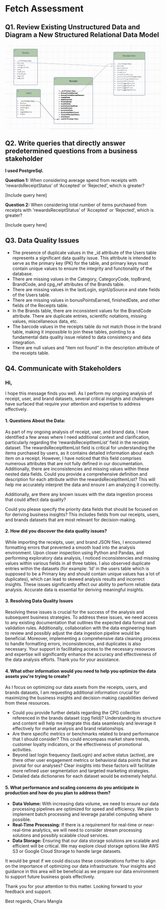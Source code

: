 
  # Fetch Assessment

## Q1. Review Existing Unstructured Data and Diagram a New Structured Relational Data Model

![ERD](https://github.com/manglacharu/Fetch_assessment/blob/main/ERD.jpg "ERD")

## Q2. Write queries that directly answer predetermined questions from a business stakeholder

**I used PostgreSql.**

**Question 1:** When considering average spend from receipts with 'rewardsReceiptStatus’ of ‘Accepted’ or ‘Rejected’, which is greater?

[Include query here]

**Question 2:** When considering total number of items purchased from receipts with 'rewardsReceiptStatus’ of ‘Accepted’ or ‘Rejected’, which is greater?

[Include query here]

## Q3. Data Quality Issues

- The presence of duplicate values in the _id attribute of the Users table represents a significant data quality issue. This attribute is intended to serve as the primary key (PK) for the table, and primary keys must contain unique values to ensure the integrity and functionality of the database.
- There are missing values in the Category, CategoryCode, topBrand, BrandCode, and cpg_ref attributes of the Brands table.
- There are missing values in the lastLogin, signUpSource and state fields of the Users table.
- There are missing values in bonusPointsEarned, finishedDate, and other fields of the Receipts table.
- In the Brands table, there are inconsistent values for the BrandCode attribute. There are duplicate entries, scientific notations, missing values, miscellaneous data, etc.
- The barcode values in the receipts table do not match those in the brand table, making it impossible to join these tables, pointing to a fundamental data quality issue related to data consistency and data integration.
- There are null values and “item not found” in the description attribute of the receipts table.

## Q4. Communicate with Stakeholders

### Hi,

I hope this message finds you well. As I perform my ongoing analysis of receipt, user, and brand datasets, several critical insights and challenges have surfaced that require your attention and expertise to address effectively.

#### 1. Questions About the Data:

As part of my ongoing analysis of receipt, user, and brand data, I have identified a few areas where I need additional context and clarification, particularly regarding the ‘rewardsReceiptItemList’ field in the receipts dataset. The rewardsReceiptItemList field is critical for understanding the items purchased by users, as it contains detailed information about each item on a receipt. However, I have noticed that this field comprises numerous attributes that are not fully defined in our documentation. Additionally, there are inconsistencies and missing values within these nested data fields. Could you provide a comprehensive definition and description for each attribute within the rewardsReceiptItemList? This will help me accurately interpret the data and ensure I am analyzing it correctly.

Additionally, are there any known issues with the data ingestion process that could affect data quality?

Could you please specify the priority data fields that should be focused on for deriving business insights? This includes fields from our receipts, users, and brands datasets that are most relevant for decision-making.

#### 2. How did you discover the data quality issues?

While importing the receipts, user, and brand JSON files, I encountered formatting errors that prevented a smooth load into the analysis environment. Upon closer inspection using Python and Pandas, and performing exploratory data analysis, I noticed inconsistencies and missing values within various fields in all three tables. I also observed duplicate entries within the datasets (for example: ‘Id’ in the users table which is supposed to be a Primary key and should contain unique values has a lot of duplicates), which can lead to skewed analysis results and incorrect insights. These issues significantly affect our ability to perform reliable data analysis. Accurate data is essential for deriving meaningful insights.

#### 3. Resolving Data Quality Issues

Resolving these issues is crucial for the success of the analysis and subsequent business strategies. To address these issues, we need access to any existing documentation that outlines the expected data format and validation rules. Additionally, collaboration with the data engineering team to review and possibly adjust the data ingestion pipeline would be beneficial. Moreover, implementing a comprehensive data cleaning process to handle formatting errors, inconsistencies, and duplicates is also necessary. Your support in facilitating access to the necessary resources and expertise will significantly enhance the accuracy and effectiveness of the data analysis efforts. Thank you for your assistance.

#### 4. What other information would you need to help you optimize the data assets you're trying to create?

As I focus on optimizing our data assets from the receipts, users, and brands datasets, I am requesting additional information crucial for maximizing the business insights and decision-making capabilities derived from these resources.

- Could you provide further details regarding the CPG collection referenced in the brands dataset (cpg field)? Understanding its structure and content will help me integrate this data seamlessly and leverage it effectively for market analysis and brand relationships.
- Are there specific metrics or benchmarks related to brand performance that I should consider? This could encompass market share trends, customer loyalty indicators, or the effectiveness of promotional activities.
- Beyond last login frequency (lastLogin) and active status (active), are there other user engagement metrics or behavioral data points that are pivotal for our analyses? Clear insights into these factors will facilitate more refined user segmentation and targeted marketing strategies.
- Detailed data dictionaries for each dataset would be extremely helpful.

#### 5. What performance and scaling concerns do you anticipate in production and how do you plan to address them?

- **Data Volume:** With increasing data volume, we need to ensure our data processing pipelines are optimized for speed and efficiency. We plan to implement batch processing and leverage parallel computing where possible.
- **Real-Time Processing:** If there is a requirement for real-time or near-real-time analytics, we will need to consider stream processing solutions and possibly scalable cloud services.
- **Data Storage:** Ensuring that our data storage solutions are scalable and efficient will be critical. We may explore cloud storage options like AWS S3 or Google Cloud Storage to handle large datasets.

It would be great if we could discuss these considerations further to align on the importance of optimizing our data infrastructure. Your insights and guidance in this area will be beneficial as we prepare our data environment to support future business goals effectively.

Thank you for your attention to this matter. Looking forward to your feedback and support.

Best regards,
Charu Mangla
